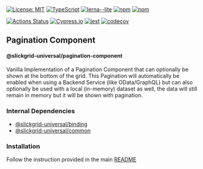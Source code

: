 [![License: MIT](https://img.shields.io/badge/License-MIT-yellow.svg)](https://opensource.org/licenses/MIT)
[![TypeScript](https://img.shields.io/badge/%3C%2F%3E-TypeScript-%230074c1.svg)](http://www.typescriptlang.org/)
[![lerna--lite](https://img.shields.io/badge/maintained%20with-lerna--lite-e137ff)](https://github.com/slickgrid-stellar/lerna-lite)
[![npm](https://img.shields.io/npm/v/@slickgrid-universal/pagination-component.svg)](https://www.npmjs.com/package/@slickgrid-universal/pagination-component)
[![npm](https://img.shields.io/npm/dy/@slickgrid-universal/pagination-component)](https://www.npmjs.com/package/@slickgrid-universal/pagination-component)

[![Actions Status](https://github.com/slickgrid-stellar/slickgrid-universal/workflows/CI%20Build/badge.svg)](https://github.com/slickgrid-stellar/slickgrid-universal/actions)
[![Cypress.io](https://img.shields.io/badge/tested%20with-Cypress-04C38E.svg)](https://www.cypress.io/)
[![jest](https://jestjs.io/img/jest-badge.svg)](https://github.com/facebook/jest)
[![codecov](https://codecov.io/gh/slickgrid-stellar/slickgrid-universal/branch/master/graph/badge.svg)](https://codecov.io/gh/slickgrid-stellar/slickgrid-universal)

## Pagination Component
#### @slickgrid-universal/pagination-component

Vanilla Implementation of a Pagination Component that can optionally be shown at the bottom of the grid. This Pagination will automatically be enabled when using a Backend Service (like OData/GraphQL) but can also optionally be used with a local (in-memory) dataset as well, the data will still remain in memory but it will be shown with pagination.

### Internal Dependencies
- [@slickgrid-universal/binding](https://github.com/slickgrid-stellar/slickgrid-universal/tree/master/packages/binding)
- [@slickgrid-universal/common](https://github.com/slickgrid-stellar/slickgrid-universal/tree/master/packages/common)

### Installation
Follow the instruction provided in the main [README](https://github.com/slickgrid-stellar/slickgrid-universal#installation)
